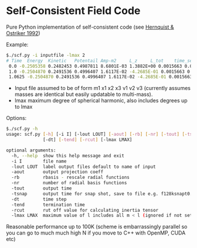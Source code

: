 Self-Consistent Field Code
============================

Pure Python implementation of self-consistent code (see [Hernquist & Ostriker 1992](http://adsabs.harvard.edu/abs/1992ApJ...386..375H))

Example:

```sh
$./scf.py -i inputfile -lmax 2
# Time 	Energy 	Kinetic   Potentail Amp-m2     L_z     L_tot    time_seconds 
 0.0 -0.2505358 0.2482453 0.4987811 8.6801E-03 1.3882E+00 0.0015663 0.0024844 1.053 3.363 1.116   0.2 
 1.0 -0.2504870 0.2491536 0.4996407 1.6117E-02 -4.2685E-01 0.0015663 0.0034391 1.061 3.354 1.120   1.3 
 1.0625 -0.2504870 0.2491536 0.4996407 1.6117E-02 -4.2685E-01 0.0015663 0.0034391 1.061 3.354 1.120   1.3 
```
 - Input file assumed to be of form m1 x1 x2 x3 v1 v2 v3 (currently assumes masses are identical but easily updatable to multi-mass). 
 - lmax maximum degree of spherical harmonic, also includes degrees up to lmax



Options:

```sh
$./scf.py -h
usage: scf.py [-h] [-i I] [-lout LOUT] [-aout] [-rb] [-nr] [-tout] [-tsnap]
              [-dt] [-tend] [-rcut] [-lmax LMAX]

optional arguments:
  -h, --help  show this help message and exit
  -i I        file name
  -lout LOUT  label output files default to name of input
  -aout       output projection coeff
  -rb         rbasis - rescale radial functions
  -nr         number of radial basis functions
  -tout       output time
  -tsnap      output time for snap shot, save to file e.g. f128ksnapt0.dat
  -dt         time step
  -tend       termination time
  -rcut       rut off value for calculating inertia tensor
  -lmax LMAX  maximum value of l includes all m < l (ignored if not set)
```

Reasonable performance up to 100K (scheme is embarrassingly parallel so you can go to much much high N if you move to C++ with OpenMP, CUDA etc)
